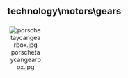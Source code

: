 ## technology\motors\gears
<div class="col" style="display: inline-block; width: 16.66%; padding: 5px; box-sizing: border-box; text-align: center;">
<img src="https://media.evkx.net/multimedia/technology/motors/gears/porschetaycangearbox_xst.jpg" class="img-thumbnail" alt="porschetaycangearbox.jpg">
porschetaycangearbox.jpg
</div>
